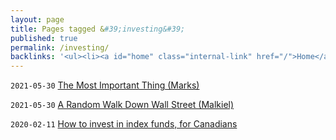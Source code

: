```yaml
---
layout: page
title: Pages tagged &#39;investing&#39;
published: true
permalink: /investing/
backlinks: '<ul><li><a id="home" class="internal-link" href="/">Home</a></li></ul>'
---
```


`2021-05-30` <a id="marks-most-important-thing" class="internal-link" href="/marks-most-important-thing/">The Most Important Thing (Marks)</a>

`2021-05-30` <a id="malkiel-random-walk" class="internal-link" href="/malkiel-random-walk/">A Random Walk Down Wall Street (Malkiel)</a>

`2020-02-11` <a id="how-to-invest-in-index-funds" class="internal-link" href="/how-to-invest-in-index-funds/">How to invest in index funds, for Canadians</a>

